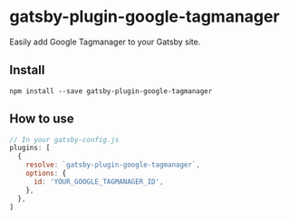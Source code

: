 # gatsby-plugin-google-tagmanager

Easily add Google Tagmanager to your Gatsby site.

## Install
`npm install --save gatsby-plugin-google-tagmanager`

## How to use

```javascript
// In your gatsby-config.js
plugins: [
  {
    resolve: `gatsby-plugin-google-tagmanager`,
    options: {
      id: 'YOUR_GOOGLE_TAGMANAGER_ID',
    },
  },
]
```
